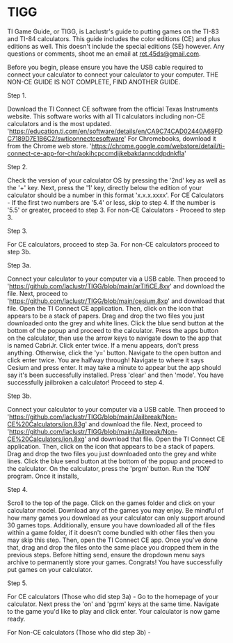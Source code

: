 # TIGG
TI Game Guide, or TIGG, is Laclustr's guide to putting games on the TI-83 and TI-84 calculators. This guide includes the color editions (CE) and plus editions as well. This doesn't include the special editions (SE) however. Any questions or comments, shoot me an email at ret.45ds@gmail.com.

Before you begin, please ensure you have the USB cable required to connect your calculator to connect your calculator to your computer.
THE NON-CE GUIDE IS NOT COMPLETE, FIND ANOTHER GUIDE.


Step 1. 

Download the TI Connect CE software from the official Texas Instruments website.
This software works with all TI calculators including non-CE calculators and is the most updated.
'https://education.ti.com/en/software/details/en/CA9C74CAD02440A69FDC7189D7E1B6C2/swticonnectcesoftware'
For Chromebooks, download it from the Chrome web store.
'https://chrome.google.com/webstore/detail/ti-connect-ce-app-for-chr/aokihcpccmdjjkebakdanncddpdnkfla'


Step 2. 

Check the version of your calculator OS by pressing the '2nd' key as well as the '+' key. Next, press the '1' key, directly below the edition of your calculator should be a number in this format 'x.x.x.xxxx'.
For CE Calculators - If the first two numbers are '5.4' or less, skip to step 4. If the number is '5.5' or greater, proceed to step 3.
For non-CE Calculators - Proceed to step 3.


Step 3.

For CE calculators, proceed to step 3a. For non-CE calculators proceed to step 3b.


Step 3a.

Connect your calculator to your computer via a USB cable. Then proceed to 'https://github.com/laclustr/TIGG/blob/main/arTIfiCE.8xv' and download the file. Next, proceed to 'https://github.com/laclustr/TIGG/blob/main/cesium.8xp' and download that file. Open the TI Connect CE application. Then, click on the icon that appears to be a stack of papers. Drag and drop the two files you just downloaded onto the grey and white lines. Click the blue send button at the bottom of the popup and proceed to the calculator. Press the apps button on the calculator, then use the arrow keys to navigate down to the app that is named CabriJr. Click enter twice. If a menu appears, don't press anything. Otherwise, click the 'y=' button. Navigate to the open button and click enter twice. You are halfway through! Navigate to where it says Cesium and press enter. It may take a minute to appear but the app should say it's been successfully installed. Press 'clear' and then 'mode'. You have successfully jailbroken a calculator! Proceed to step 4.


Step 3b.

Connect your calculator to your computer via a USB cable. Then proceed to 'https://github.com/laclustr/TIGG/blob/main/Jailbreak/Non-CE%20Calculators/ion.83g' and download the file. Next, proceed to 'https://github.com/laclustr/TIGG/blob/main/Jailbreak/Non-CE%20Calculators/ion.8xg' and download that file. Open the TI Connect CE application. Then, click on the icon that appears to be a stack of papers. Drag and drop the two files you just downloaded onto the grey and white lines. Click the blue send button at the bottom of the popup and proceed to the calculator. On the calculator, press the 'prgm' button. Run the 'ION' program. Once it installs, 


Step 4. 

Scroll to the top of the page. Click on the games folder and click on your calculator model. Download any of the games you may enjoy. Be mindful of how many games you download as your calculator can only support around 30 games tops. Additionally, ensure you have downloaded all of the files within a game folder, if it doesn't come bundled with other files then you may skip this step. Then, open the TI Connect CE app. Once you've done that, drag and drop the files onto the same place you dropped them in the previous steps. Before hitting send, ensure the dropdown menu says archive to permanently store your games. Congrats! You have successfully put games on your calculator.


Step 5. 

For CE calculators (Those who did step 3a) - Go to the homepage of your calculator. Next press the 'on' and 'pgrm' keys at the same time. Navigate to the game you'd like to play and click enter. Your calculator is now game ready.

For Non-CE calculators (Those who did step 3b) - 
